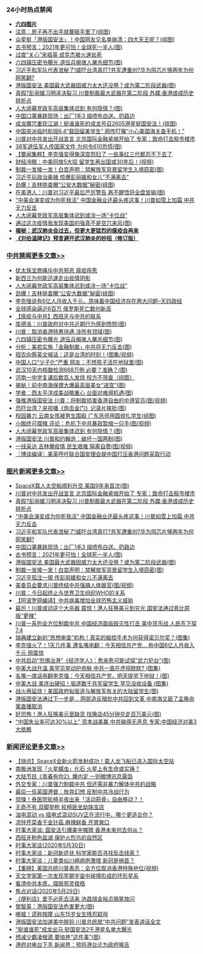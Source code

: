 <div class="catlist">
<h3>24小时热点禁闻</h3>
<ul>
<li><b><a href="64photo" target="_blank">六四图片</a></b></li>
<li><a href="https://github.com/fqnews/bnews/blob/master/cnnews/20200530/1336952.md">注意：房子再不出手就要砸手里了(组图)</a></li>
<li><a href="https://github.com/fqnews/bnews/blob/master/yule/20200530/1336840.md">众星挺「港版国安法」！中国网友见名单崩溃：四大天王呢？(组图)</a></li>
<li><a href="https://github.com/fqnews/bnews/blob/master/topimagenews/20200530/1336912.md">古书预言：2021年更可怕！全球死一半人(图)</a></li>
<li><a href="https://github.com/fqnews/bnews/blob/master/cnnews/20200530/1336737.md">过度“关心”宋祖英 成克杰被火速处死</a></li>
<li><a href="https://github.com/fqnews/bnews/blob/master/cbnews/20200530/1336966.md">六四镇压密令曝光 退伍兵揭骇人屠杀细节(图)</a></li>
<li><a href="https://github.com/fqnews/bnews/blob/master/topimagenews/20200530/1336999.md">习近平和军队代表泄秘了!威吓台湾真打?共军遭重创?华为囤芯片够两年为何网笑翻?</a></li>
<li><a href="https://github.com/fqnews/bnews/blob/master/topimagenews/20200530/1336860.md">港版国安法 美国最大武器因威力太大还没用？或为第二阶段武器(图)</a></li>
<li><a href="https://github.com/fqnews/bnews/blob/master/topimagenews/20200530/1337026.md">真假?彭丽媛习明泽决裂习 川普制裁最大武器在第二阶段 外媒:香港或成历史转折点</a></li>
<li><a href="https://github.com/fqnews/bnews/blob/master/cbnews/20200530/1336866.md">人大闭幕党政军高层集体迟到 有何隐情？(图)</a></li>
<li><a href="https://github.com/fqnews/bnews/blob/master/topimagenews/20200530/1336948.md">中国口罩暴跌现场：出厂1毛3 熔喷布白送、扔路边</a></li>
<li><a href="https://github.com/fqnews/bnews/blob/master/cnnews/hknews/20200530/1336832.md">成龙魔咒重现江湖！挺谁谁死的成龙号召2605港星挺国安法！(组图)</a></li>
<li><a href="https://github.com/fqnews/bnews/blob/master/headline/20200530/1337022.md">中国突派临时航班6.4“载回留美学生” 网传叮嘱“小心美国海关查手机！”</a></li>
<li><a href="https://github.com/fqnews/bnews/blob/master/topimagenews/20200530/1337051.md">川普对中共发出开战宣言 北京国际金融紧缩开始了 专家：致命打击股市楼市</a></li>
<li><a href="https://github.com/fqnews/bnews/blob/master/cbnews/20200530/1336847.md">38军退伍军人传国家文件 为何令610恐慌(图)</a></li>
<li><a href="https://github.com/fqnews/bnews/blob/master/comments/20200530/1336899.md">【要闻集粹】李克强变得像深宫怨妇了 一些事红三代都忍不下去了</a></li>
<li><a href="https://github.com/fqnews/bnews/blob/master/cnnews/20200530/1336738.md">财经冷眼：中美同放5大招 留学生再出国或30年后！(视频)</a></li>
<li><a href="https://github.com/fqnews/bnews/blob/master/topimagenews/20200530/1336772.md">制裁一发接一发！白宫声明：禁解放军背景留学生入境窃密(图)</a></li>
<li><a href="https://github.com/fqnews/bnews/blob/master/comments/20200530/1336764.md">习近平玩政治豪赌 惊爆彭丽媛和女儿“不满离去”</a></li>
<li><a href="https://github.com/fqnews/bnews/blob/master/cbnews/20200530/1337035.md">劲爆！吉林排查曝“公安大数据”秘密(组图)</a></li>
<li><a href="https://github.com/fqnews/bnews/blob/master/cnnews/hknews/20200530/1336861.md">在美港人：川普对习近平最后严厉警告 再不醒悟将全盘皆输(图)</a></li>
<li><a href="https://github.com/fqnews/bnews/blob/master/topimagenews/20200530/1337000.md">“中美会演变成为你死我活” 中国金融业还最头疼这事！川普如雪上加霜 中共无力反击</a></li>
<li><a href="https://github.com/fqnews/bnews/blob/master/cbnews/20200530/1337037.md">人大闭幕党政军高层集体迟到或涉一场“卡位战”</a></li>
<li><a href="https://github.com/fqnews/bnews/blob/master/comments/20200530/1336751.md">通过这次疫情我发现美国的强真不是空穴来风(图)</a></li>
<li><b><a href="https://github.com/fqnews/bnews/blob/master/comments/20200211/1275071.md" target="_blank">揭秘：武汉肺炎会过去，但更大更猛烈的瘟疫会再来</a></b></li>
<li><b><a href="https://github.com/fqnews/bnews/blob/master/comments/20200207/1272816.md" target="_blank">《刘伯温碑记》预言避开武汉肺炎的妙招（修订版）</a></b></li>
</ul>
</div>

<div class="catlist">
<h3><a href="https://github.com/fqnews/bnews/blob/master/cbnews/" target="_blank">中共禁闻</a><span><a href="https://github.com/fqnews/bnews/blob/master/cbnews/" target="_blank" rel="nofollow">更多文章>></a></span></h3>
<ul>
<li><a href="https://github.com/fqnews/bnews/blob/master/cbnews/20200530/1336890.md" target="_blank">犹太珠宝商痛斥中共邪恶 瘟疫痊愈</a></li>
<li><a href="https://github.com/fqnews/bnews/blob/master/cbnews/20200530/1336892.md" target="_blank">新西兰为何能迅速走出疫情阴影</a></li>
<li><a href="https://github.com/fqnews/bnews/blob/master/cbnews/20200530/1337037.md" target="_blank">人大闭幕党政军高层集体迟到或涉一场“卡位战”</a></li>
<li><a href="https://github.com/fqnews/bnews/blob/master/cbnews/20200530/1337035.md" target="_blank">劲爆！吉林排查曝“公安大数据”秘密(组图)</a></li>
<li><a href="https://github.com/fqnews/bnews/blob/master/cbnews/20200530/1337031.md" target="_blank">李克强说有6亿人月收入千元，意味着中国经济存在两大问题&#8211;天钧政经</a></li>
<li><a href="https://github.com/fqnews/bnews/blob/master/cbnews/20200530/1336985.md" target="_blank">全球感染逼近6百万 俄罗斯死亡数创新高</a></li>
<li><a href="https://github.com/fqnews/bnews/blob/master/cbnews/20200530/1336986.md" target="_blank">【瘟疫与中共】西班牙与中共的联系</a></li>
<li><a href="https://github.com/fqnews/bnews/blob/master/cbnews/20200530/1336989.md" target="_blank">库德洛：川普政府对中共近期行为感到愤怒(图)</a></li>
<li><a href="https://github.com/fqnews/bnews/blob/master/cbnews/20200530/1336988.md" target="_blank">川普：取消香港特惠待遇 涉所有领域(图)</a></li>
<li><a href="https://github.com/fqnews/bnews/blob/master/cbnews/20200530/1336966.md" target="_blank">六四镇压密令曝光 退伍兵揭骇人屠杀细节(图)</a></li>
<li><a href="https://github.com/fqnews/bnews/blob/master/cbnews/20200530/1336956.md" target="_blank">分析：美若实施「金融制裁」中共将无力反击(图)</a></li>
<li><a href="https://github.com/fqnews/bnews/blob/master/cbnews/20200530/1336951.md" target="_blank">班农向蔡英文喊话：这是台湾的时刻！(图集/视频)</a></li>
<li><a href="https://github.com/fqnews/bnews/blob/master/cbnews/20200530/1336950.md" target="_blank">中国人口“少子化”严重 网友：不想孩子活在地狱里(图)</a></li>
<li><a href="https://github.com/fqnews/bnews/blob/master/cbnews/20200530/1336940.md" target="_blank">武汉10天内核酸检测668万例 必要？准确？(图)</a></li>
<li><a href="https://github.com/fqnews/bnews/blob/master/cbnews/20200530/1336924.md" target="_blank">河南一中学复课后数百人发烧 校方不筛查（组图）</a></li>
<li><a href="https://github.com/fqnews/bnews/blob/master/cbnews/20200530/1336913.md" target="_blank">揭秘！前中南海保镖大爆最高层美女“进宫”(图)</a></li>
<li><a href="https://github.com/fqnews/bnews/blob/master/cbnews/20200530/1336906.md" target="_blank">学者：西太平洋成美战略重心 台面对难得机遇(图)</a></li>
<li><a href="https://github.com/fqnews/bnews/blob/master/cbnews/20200530/1336881.md" target="_blank">强推港版国安法 川普：将制裁损害香港自由的中港官员(图/视频)</a></li>
<li><a href="https://github.com/fqnews/bnews/blob/master/cbnews/20200530/1336877.md" target="_blank">恐吓台湾？央视播《炮击金门》记录片挨批(图)</a></li>
<li><a href="https://github.com/fqnews/bnews/blob/master/cbnews/20200530/1336876.md" target="_blank">校园暴力 云南女孩被男生围殴 广东恶师用圆规扎学生(组图)</a></li>
<li><a href="https://github.com/fqnews/bnews/blob/master/cbnews/20200530/1336870.md" target="_blank">小贩终可摆摊 评论：危机下中共暴政暂缩一只手(图/视频)</a></li>
<li><a href="https://github.com/fqnews/bnews/blob/master/cbnews/20200530/1336866.md" target="_blank">人大闭幕党政军高层集体迟到 有何隐情？(图)</a></li>
<li><a href="https://github.com/fqnews/bnews/blob/master/cbnews/20200530/1336854.md" target="_blank">港版国安法 川普和约翰逊：破坏一国两制(图)</a></li>
<li><a href="https://github.com/fqnews/bnews/blob/master/cbnews/20200530/1336853.md" target="_blank">一线采访 吉林爆疫情 民生艰难 隔离自费(图/视频)</a></li>
<li><a href="https://github.com/fqnews/bnews/blob/master/cbnews/20200530/1336850.md" target="_blank">〖博谈编译〗美英呼吁联合国安理会就中国打压香港问题采取行动</a></li>

</ul>
</div>
<div class="catlist">
<h3><a href="https://github.com/fqnews/bnews/blob/master/topimagenews/" target="_blank">图片新闻</a><span><a href="https://github.com/fqnews/bnews/blob/master/topimagenews/" target="_blank" rel="nofollow">更多文章>></a></span></h3>
<ul>
<li><a href="https://github.com/fqnews/bnews/blob/master/topimagenews/20200531/1337132.md" target="_blank">SpaceX载人太空船顺利升空 美国9年来首次(图)</a></li>
<li><a href="https://github.com/fqnews/bnews/blob/master/topimagenews/20200530/1337051.md" target="_blank">川普对中共发出开战宣言 北京国际金融紧缩开始了 专家：致命打击股市楼市</a></li>
<li><a href="https://github.com/fqnews/bnews/blob/master/topimagenews/20200530/1337026.md" target="_blank">真假?彭丽媛习明泽决裂习 川普制裁最大武器在第二阶段 外媒:香港或成历史转折点</a></li>
<li><a href="https://github.com/fqnews/bnews/blob/master/topimagenews/20200530/1337000.md" target="_blank">“中美会演变成为你死我活” 中国金融业还最头疼这事！川普如雪上加霜 中共无力反击</a></li>
<li><a href="https://github.com/fqnews/bnews/blob/master/topimagenews/20200530/1336999.md" target="_blank">习近平和军队代表泄秘了!威吓台湾真打?共军遭重创?华为囤芯片够两年为何网笑翻?</a></li>
<li><a href="https://github.com/fqnews/bnews/blob/master/topimagenews/20200530/1336948.md" target="_blank">中国口罩暴跌现场：出厂1毛3 熔喷布白送、扔路边</a></li>
<li><a href="https://github.com/fqnews/bnews/blob/master/topimagenews/20200530/1336912.md" target="_blank">古书预言：2021年更可怕！全球死一半人(图)</a></li>
<li><a href="https://github.com/fqnews/bnews/blob/master/topimagenews/20200530/1336860.md" target="_blank">港版国安法 美国最大武器因威力太大还没用？或为第二阶段武器(图)</a></li>
<li><a href="https://github.com/fqnews/bnews/blob/master/topimagenews/20200530/1336772.md" target="_blank">制裁一发接一发！白宫声明：禁解放军背景留学生入境窃密(图)</a></li>
<li><a href="https://github.com/fqnews/bnews/blob/master/topimagenews/20200530/1336686.md" target="_blank">习近平孤注一掷 传彭丽媛和女儿不满离去</a></li>
<li><a href="https://github.com/fqnews/bnews/blob/master/topimagenews/20200530/1336685.md" target="_blank">美委员会要求川普终结中共强摘人体器官(图/视频)</a></li>
<li><a href="https://github.com/fqnews/bnews/blob/master/topimagenews/20200530/1336680.md" target="_blank">川普：今日起终止与世界卫生组织WHO的关系</a></li>
<li><a href="https://github.com/fqnews/bnews/blob/master/topimagenews/20200529/1336547.md" target="_blank">【阿波罗网编译】中共病毒增加全球恐怖主义威胁</a></li>
<li><a href="https://github.com/fqnews/bnews/blob/master/topimagenews/20200529/1336516.md" target="_blank">最厉！川普或动这个大杀器 震惊！港人狂换美元到兑光 国安法通过竟比原版“更辣”</a></li>
<li><a href="https://github.com/fqnews/bnews/blob/master/topimagenews/20200529/1336492.md" target="_blank">川普一系列全方位制裁中共 中国经济面临毁灭性打击 美中货币战 人民币下探7.4</a></li>
<li><a href="https://github.com/fqnews/bnews/blob/master/topimagenews/20200529/1336416.md" target="_blank">瑞典建立新的“思想审查”机构！真实的脑控手术为何获得诺贝尔奖？(图集)</a></li>
<li><a href="https://github.com/fqnews/bnews/blob/master/topimagenews/20200529/1336410.md" target="_blank">李克强火了！1天几件事 遭名嘴电翻：今天相信共产党&#8230; 称中国6亿人月收入千元 网震惊</a></li>
<li><a href="https://github.com/fqnews/bnews/blob/master/topimagenews/20200529/1336369.md" target="_blank">中共启动“恐惧治港”《经济学人》：愈来愈可能试探“武力犯台”(图)</a></li>
<li><a href="https://github.com/fqnews/bnews/blob/master/topimagenews/20200529/1336359.md" target="_blank">中美大战升温 美罕见举动护命脉 中共一直在虎视眈眈? (图集)</a></li>
<li><a href="https://github.com/fqnews/bnews/blob/master/topimagenews/20200529/1336306.md" target="_blank">名嘴一席话电翻李克强：今天相信共产党，明天提早下地狱！(图)</a></li>
<li><a href="https://github.com/fqnews/bnews/blob/master/topimagenews/20200529/1336294.md" target="_blank">中美大战 美连出硬招！驱逐数千共军留学生 罕见没收设备 (图集)</a></li>
<li><a href="https://github.com/fqnews/bnews/blob/master/topimagenews/20200528/1335989.md" target="_blank">战火再延烧！美国政府拟驱逐与解放军有关的大陆留学生(图)</a></li>
<li><a href="https://github.com/fqnews/bnews/blob/master/topimagenews/20200528/1335979.md" target="_blank">港版国安法通过下一步是&#8230; 网民造反暗批中共回到文革 中南海又砸了孟晚舟案直播取消</a></li>
<li><a href="https://github.com/fqnews/bnews/blob/master/topimagenews/20200528/1335978.md" target="_blank">好恐怖！港人狂换美元至缺货 找换店45分钟兑走百万美元(图)</a></li>
<li><a href="https://github.com/fqnews/bnews/blob/master/topimagenews/20200528/1335900.md" target="_blank">“中国失业率可达30%以上” 资本战美赢 中共输得无声息 专家:中国经济对美3大依赖</a></li>

</ul>
</div>
<div class="catlist">
<h3><a href="https://github.com/fqnews/bnews/blob/master/comments/" target="_blank">新闻评论</a><span><a href="https://github.com/fqnews/bnews/blob/master/comments/" target="_blank" rel="nofollow">更多文章>></a></span></h3>
<ul>
<li><a href="https://github.com/fqnews/bnews/blob/master/comments/20200531/1337151.md" target="_blank">【快讯】SpaceX全新火箭发射成功！载人龙飞船已进入国际太空站</a></li>
<li><a href="https://github.com/fqnews/bnews/blob/master/comments/20200531/1337144.md" target="_blank">南极洲发现「火星蠕虫」化石 火星上有生命或实锤？</a></li>
<li><a href="https://github.com/fqnews/bnews/blob/master/comments/20200531/1337139.md" target="_blank">大陆节目《青春有你2》爆内定  一则微博讯息露馅</a></li>
<li><a href="https://github.com/fqnews/bnews/blob/master/comments/20200531/1337128.md" target="_blank">外交专家：川普强力制裁中共 但还需非暴力解体中共的战略</a></li>
<li><a href="https://github.com/fqnews/bnews/blob/master/comments/20200531/1337125.md" target="_blank">最后一任英国港督：放弃幻想 反制中共冷战行为</a></li>
<li><a href="https://github.com/fqnews/bnews/blob/master/comments/20200531/1337122.md" target="_blank">惊悚！泰医院轮椅半夜出来「活动筋骨」自由移动？！</a></li>
<li><a href="https://github.com/fqnews/bnews/blob/master/comments/20200531/1337121.md" target="_blank">无奇不有 双脚举枪 轮椅匪坐劫珠宝店</a></li>
<li><a href="https://github.com/fqnews/bnews/blob/master/comments/20200531/1337116.md" target="_blank">油电混动 vs 插电式混动SUV正在流行中，哪个更适合你？</a></li>
<li><a href="https://github.com/fqnews/bnews/blob/master/comments/20200531/1337103.md" target="_blank">凉拌芹菜香干金针菇 麻辣鲜香 开胃爽口</a></li>
<li><a href="https://github.com/fqnews/bnews/blob/master/comments/20200531/1337094.md" target="_blank">时事大家谈:&#160;国安法引爆美中摊牌 香港未来何去何从？</a></li>
<li><a href="https://github.com/fqnews/bnews/blob/master/comments/20200531/1337091.md" target="_blank">西班牙粉色盐湖 保护火烈鸟的自然区</a></li>
<li><a href="https://github.com/fqnews/bnews/blob/master/comments/20200530/1337053.md" target="_blank">时事大家谈(2020年5月30日)</a></li>
<li><a href="https://github.com/fqnews/bnews/blob/master/comments/20200530/1337052.md" target="_blank">时事大家谈：新冠新症状 科学家能否寻找反击线索？</a></li>
<li><a href="https://github.com/fqnews/bnews/blob/master/comments/20200530/1337046.md" target="_blank">时事大家谈：儿童类似川崎病例激增 新冠是祸首？</a></li>
<li><a href="https://github.com/fqnews/bnews/blob/master/comments/20200530/1337045.md" target="_blank">【重磅】美国总统川普表态：全方位取消香港特殊地位(视频)</a></li>
<li><a href="https://github.com/fqnews/bnews/blob/master/comments/20200530/1337038.md" target="_blank">天文学家第一次发现早期宇宙中碰撞形成的环形星系</a></li>
<li><a href="https://github.com/fqnews/bnews/blob/master/comments/20200530/1336894.md" target="_blank">看清中共本质，摆脱邪灵桎梏</a></li>
<li><a href="https://github.com/fqnews/bnews/blob/master/comments/20200530/1337030.md" target="_blank">焦点对话(2020年5月29日)</a></li>
<li><a href="https://github.com/fqnews/bnews/blob/master/comments/20200530/1337018.md" target="_blank">《便利店》爱不必死去活来 池昌旭金裕贞搞笑放闪</a></li>
<li><a href="https://github.com/fqnews/bnews/blob/master/comments/20200530/1336990.md" target="_blank">黎智英：港版国安法危害更大(图)</a></li>
<li><a href="https://github.com/fqnews/bnews/blob/master/comments/20200530/1336980.md" target="_blank">唏嘘！谎称按摩  山东15岁女生残忍弑母</a></li>
<li><a href="https://github.com/fqnews/bnews/blob/master/comments/20200530/1336979.md" target="_blank">港版国安法加速美中脱钩 川普总统就“中共问题”发表讲话全文</a></li>
<li><a href="https://github.com/fqnews/bnews/blob/master/comments/20200530/1336977.md" target="_blank">“挺谁谁死”成龙出马  挺国安法2千港星名单大曝光</a></li>
<li><a href="https://github.com/fqnews/bnews/blob/master/comments/20200530/1336965.md" target="_blank">想减少霸凌根源 要培养“这件事”(图)</a></li>
<li><a href="https://github.com/fqnews/bnews/blob/master/comments/20200530/1336957.md" target="_blank">港府对电台下手 新闻界：预将港台沦为政府喉舌</a></li>

</ul>
</div>